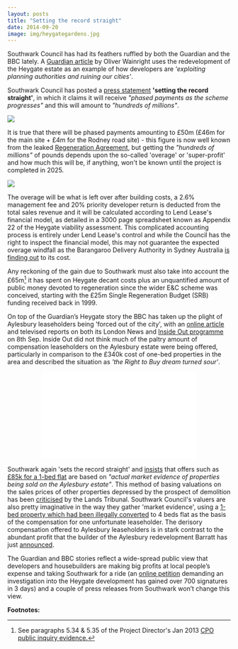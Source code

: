 ```yaml
---
layout: posts
title: "Setting the record straight"
date: 2014-09-20
image: img/heygategardens.jpg
---
```

Southwark Council has had its feathers ruffled by both the Guardian and the BBC lately. A [Guardian article](http://www.theguardian.com/cities/2014/sep/17/truth-property-developers-builders-exploit-planning-cities) by Oliver Wainright uses the redevelopment of the Heygate estate as an example of how developers are _'exploiting planning authorities and ruining our cities'_. 

Southwark Council has posted a [press statement](http://www.southwark.gov.uk/news/article/1785/setting_the_record_straight_the_true_value_of_the_elephant_and_castle_regeneration) __'setting the record straight'__, in which it claims it will receive _"phased payments as the scheme progresses"_ and this will amount to _"hundreds of millions"_. 

![](http://crappistmartin.github.io/images/HeygateLandReceipts.png)

It is true that there will be phased payments amounting to £50m (£46m for the main site + £4m for the Rodney road site) - this figure is now well known from the leaked [Regeneration Agreement](http://southwarknotes.files.wordpress.com/2013/02/ra.pdf), but getting the _"hundreds of millions"_ of pounds depends upon the so-called 'overage' or 'super-profit' and how much this will be, if anything, won't be known until the project is completed in 2025.

![](http://crappistmartin.github.io/images/rapage70.png) 

The overage will be what is left over after building costs, a 2.6% management fee and 20% priority developer return is deducted from the total sales revenue and it will be calculated according to Lend Lease's financial model, as detailed in a 3000 page spreadsheet known as Appendix 22 of the Heygate viability assessment. This complicated accounting process is entirely under Lend Lease's control and while the Council has the right to inspect the financial model, this may not guarantee the expected overage windfall as the Barangaroo Delivery Authority in Sydney Australia [is finding out](http://www.smh.com.au/nsw/barangaroo-public-works-in-doubt-after-government-loses-court-battle-with-lend-lease-20140821-106lke.html) to its cost.

Any reckoning of the gain due to Southwark must also take into account the £65m[^1] it has spent on Heygate decant costs plus an unquantified amount of public money devoted to regeneration since the wider E&C scheme was conceived, starting with the £25m Single Regeneration Budget (SRB) funding received back in 1999.
 
On top of the Guardian’s Heygate story the BBC has taken up the plight of Aylesbury leaseholders being 'forced out of the city', with an [online article](http://www.bbc.co.uk/news/uk-england-london-29098960) and televised reports on both its London News and [Inside Out programme](http://youtu.be/RtvghCKNJjQ) on 8th Sep. Inside Out did not think much of the paltry amount of compensation leaseholders on the Aylesbury estate were being offered, particularly in comparison to the £340k cost of one-bed properties in the area and described the situation as _'the Right to Buy dream turned sour'_.

<center>
<iframe width="350" height="197" src="//www.youtube.com/embed/RtvghCKNJjQ" frameborder="0" allowfullscreen></iframe>
</center>

Southwark again 'sets the record straight' and [insists](http://www.southwark.gov.uk/news/article/1767/southwark_councils_full_response_to_bbc_inside_out_programme) that offers such as [£85k for a 1-bed flat](/2014-05-16-southwark-gives-green-light-to-slum-landlords/) are based on _"actual market evidence of properties being sold on the Aylesbury estate"_. This method of basing valuations on the sales prices of other properties depressed by the prospect of demolition has been [criticised](/2014-05-30-aylesbury-leaseholder-fights-incestuous-valuation/) by the Lands Tribunal. Southwark Council's valuers are also pretty imaginative in the way they gather 'market evidence', using a [1-bed property which had been illegally converted](/2014-05-16-southwark-gives-green-light-to-slum-landlords/) to 4 beds flat as the basis of the compensation for one unfortunate leaseholder.  The derisory compensation offered to Aylesbury leaseholders is in stark contrast to the abundant profit that the builder of the Aylesbury redevelopment Barratt has just [announced](http://www.thisismoney.co.uk/money/markets/article-2750592/Booming-UK-housing-market-fuels-doubling-annual-profits-Barratt.html). 
  

The Guardian and BBC stories reflect a wide-spread public view that developers and housebuilders are making big profits at local people’s expense and taking Southwark for a ride (an [online petition](https://www.change.org/p/heygate-estate-scandal-demand-an-investigation) demanding an investigation into the Heygate development has gained over 700 signatures in 3 days) and a couple of press releases from Southwark won’t change this view.

__Footnotes:__

[^1]: See paragraphs 5.34 & 5.35 of the Project Director's Jan 2013 [CPO public inquiry evidence.](http://www.southwark.gov.uk/download/downloads/id/8171/proofs_of_evidence_–_jon_abbot_–_final_proof)




